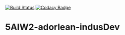 [![Build Status](https://travis-ci.org/AlanDNG/5AIW2-adorlean-indusDev.svg?branch=master)](https://travis-ci.org/AlanDNG/5AIW2-adorlean-indusDev)
[![Codacy Badge](https://api.codacy.com/project/badge/Grade/c0caa47f99e241649e761a43511246a7)](https://www.codacy.com/app/AlanDNG/5AIW2-adorlean-indusDev?utm_source=github.com&amp;utm_medium=referral&amp;utm_content=AlanDNG/5AIW2-adorlean-indusDev&amp;utm_campaign=Badge_Grade)
# 5AIW2-adorlean-indusDev